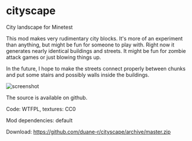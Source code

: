 # cityscape
City landscape for Minetest

This mod makes very rudimentary city blocks. It's more of an experiment than anything, but might be fun for someone to play with. Right now it generates nearly identical buildings and streets. It might be fun for zombie attack games or just blowing things up.

In the future, I hope to make the streets connect properly between chunks and put some stairs and possibly walls inside the buildings.

![screenshot](https://github.com/duane-r/cityscape/raw/master/textures/screenshot01.jpg)

The source is available on github.

Code: WTFPL, textures: CC0

Mod dependencies: default

Download: https://github.com/duane-r/cityscape/archive/master.zip
